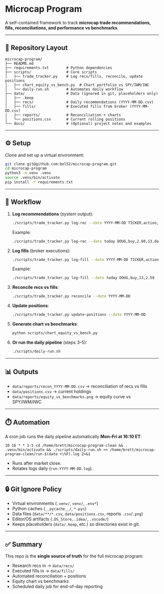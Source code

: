 # Microcap Program

A self-contained framework to track **microcap trade recommendations, fills, reconciliations, and performance vs benchmarks**.

---

## 📂 Repository Layout

```
microcap-program/
├── README.md
├── requirements.txt        # Python dependencies
├── scripts/                # Core scripts
│   ├── trade_tracker.py    # Log recs/fills, reconcile, update positions
│   ├── chart_equity_vs_bench.py  # Chart portfolio vs SPY/IWM/IWC
│   └── daily-run.sh        # Automates daily workflow
├── data/                   # Data (ignored in git, placeholders only)
│   ├── .keep
│   ├── recs/               # Daily recommendations (YYYY-MM-DD.csv)
│   ├── fills/              # Executed fills from broker (YYYY-MM-DD.csv)
│   ├── reports/            # Reconciliation + charts
│   └── positions.csv       # Current rolling positions
└── docs/                   # (Optional) project notes and examples
```

---

## ⚙️ Setup

Clone and set up a virtual environment:

```bash
git clone git@github.com:bel52/microcap-program.git
cd microcap-program
python3 -m venv .venv
source .venv/bin/activate
pip install -r requirements.txt
```

---

## 📝 Workflow

1. **Log recommendations** (system output):
   ```bash
   ./scripts/trade_tracker.py log-rec --date YYYY-MM-DD TICKER,action,limit,shares[,note]
   ```
   Example:
   ```bash
   ./scripts/trade_tracker.py log-rec --date today DOUG,buy,2.60,13,daily_pick
   ```

2. **Log fills** (broker executions):
   ```bash
   ./scripts/trade_tracker.py log-fill --date YYYY-MM-DD TICKER,action,shares,avg_price
   ```
   Example:
   ```bash
   ./scripts/trade_tracker.py log-fill --date today DOUG,buy,13,2.59
   ```

3. **Reconcile recs vs fills**:
   ```bash
   ./scripts/trade_tracker.py reconcile --date YYYY-MM-DD
   ```

4. **Update positions**:
   ```bash
   ./scripts/trade_tracker.py update-positions --date YYYY-MM-DD
   ```

5. **Generate chart vs benchmarks**:
   ```bash
   python scripts/chart_equity_vs_bench.py
   ```

6. **Or run the daily pipeline** (steps 3–5):
   ```bash
   ./scripts/daily-run.sh
   ```

---

## 📊 Outputs

- `data/reports/recon_YYYY-MM-DD.csv` → reconciliation of recs vs fills  
- `data/positions.csv` → current holdings  
- `data/reports/equity_vs_benchmarks.png` → equity curve vs SPY/IWM/IWC  

---

## ⏱️ Automation

A cron job runs the daily pipeline automatically **Mon–Fri at 16:10 ET**:

```cron
10 16 * * 1-5 cd /home/brett/microcap-program-clean && . .venv/bin/activate && ./scripts/daily-run.sh >> /home/brett/microcap-program-clean/run-$(date +\%F).log 2>&1
```

- Runs after market close.
- Rotates logs daily (`run-YYYY-MM-DD.log`).

---

## 🔒 Git Ignore Policy

- Virtual environments (`.venv/`, `venv/`, `.env*`)
- Python caches (`__pycache__/`, `*.pyc`)
- Data files (`data/**/*.csv`, `data/positions.csv`, reports `.csv`/`.png`)
- Editor/OS artifacts (`.DS_Store`, `.idea/`, `.vscode/`)
- Keeps placeholders (`data/.keep`, etc.) so directories exist in git.

---

## ✅ Summary

This repo is the **single source of truth** for the full microcap program:
- Research recs in → `data/recs/`
- Executed fills in → `data/fills/`
- Automated reconciliation + positions
- Equity chart vs benchmarks
- Scheduled daily job for end-of-day reporting
